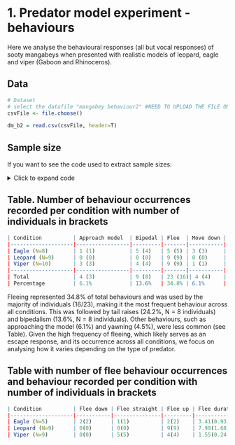 # 1. Predator model experiment - behaviours
Here we analyse the behavioural responses (all but vocal responses) of sooty mangabeys when presented with realistic models of leopard, eagle and viper (Gaboon and Rhinoceros). 

## Data
```r
# Dataset
# select the datafile "mangabey behaviour2" #NEED TO UPLOAD THE FILE ONCE WITH ONLY RELEVANT COLUMNS
csvFile <- file.choose()

dm_b2 = read.csv(csvFile, header=T)
```

## Sample size
If you want to see the code used to extract sample sizes:
<details>
  <summary>Click to expand code</summary>

```r
# Number of individuals per condition
dm_b2 %>% 
  group_by(context_experiment) %>% 
  summarise(unique_ids = n_distinct(id))
  
# Table (wide format) with the number of occurrences  of behaviour per condition
dm_b2_summary <- dm_b2 %>% 
  filter(!is.na(behaviour3)) %>% 
  group_by(context_experiment, behaviour3) %>%
  summarise(occurrences = n(), .groups = "drop") %>%  
  pivot_wider(names_from = behaviour3, values_from = occurrences, values_fill = list(occurrences = 0))

# Table (long format) with the number of occurrences  of behaviour per condition and the number of individuals
dm_b2_summary2 <- dm_b2 %>%
  filter(!is.na(behaviour3)) %>% 
  group_by(context_experiment, behaviour3) %>%
  summarise(occurrences = n(), individuals = n_distinct(id), .groups = "drop")

# Table (long format) with the number of occurrences  of behaviour number of individuals
dm_b2_summary3 <- dm_b2 %>%
  filter(!is.na(behaviour3)) %>% 
  group_by(behaviour3) %>%
  summarise(
    occurrences = n(),
    individuals = n_distinct(id), 
    .groups = "drop")
 ```
</details> 

## Table. Number of behaviour occurrences recorded per condition with number of individuals in brackets
```r
| Condition          | Approach model  | Bipedal | Flee  | Move down | Move up | Tail raise | Yawn |
|--------------------|-----------------|---------|-------|-----------|---------|------------|------|
| Eagle (N=8)        | 1 (1)           | 5 (4)   | 5 (5) | 3 (3)     | 1 (1)   | 10 (6)     | 3 (2) |
| Leopard (N=9)      | 0 (0)           | 0 (0)   | 9 (9) | 0 (0)     | 1 (1)   | 1 (1)      | 0 (0) |
| Viper (N=10)       | 3 (3)           | 4 (4)   | 9 (9) | 1 (1)     | 5 (5)   | 5 (4)      | 0 (0) |
|--------------------|-----------------|---------|-------|-----------|---------|------------|------|
| Total              | 4 (3)           | 9 (8)   | 23 (16)| 4 (4)    | 7 (7)   | 16 (8)     | 3 (2) |
| Percentage         | 6.1%            | 13.6%   | 34.8% | 6.1%      | 10.6%   | 24.2%      | 4.5% |
```
Fleeing represented 34.8% of total behaviours and was used by the majority of individuals (16/23), making it the most frequent behaviour across all conditions. This was followed by tail raises (24.2%, N = 8 individuals) and bipedalism (13.6%, N = 8 individuals). Other behaviours, such as approaching the model (6.1%) and yawning (4.5%), were less common (see Table). Given the high frequency of fleeing, which likely serves as an escape response, and its occurrence across all conditions, we focus on analysing how it varies depending on the type of predator.

## Table with number of flee behaviour occurrences and behaviour recorded per condition with number of individuals in brackets
```r
| Condition          | Flee down | Flee straight | Flee up | Flee duration mean(SE) in s |
|--------------------|-----------|---------------|---------|-----------------------------|
| Eagle (N=5)        | 2(2)      | 1(1)          | 2(2)    | 3.41(0.93)                  |
| Leopard (N=9)      | 0(0)      | 0(0)          | 9(9)    | 7.99(1.68)                  |  
| Viper (N=9)        | 0(0)      | 5(5)          | 4(4)    | 1.55(0.24)                  |
```
